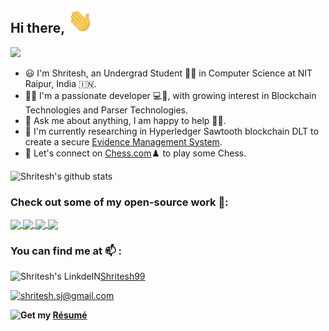 ## Hi there, <img src="https://raw.githubusercontent.com/ABSphreak/ABSphreak/master/gifs/Hi.gif" width="40px" />

![](https://visitor-badge.laobi.icu/badge?page_id=Shritesh99.Shritesh99)

-    :smiley: I'm Shritesh, an Undergrad Student :man_student: in Computer Science at NIT Raipur, India 🇮🇳.
-    :man_technologist: I'm a passionate developer :computer::calling:, with growing interest in Blockchain Technologies and Parser Technologies.
-    :thought_balloon: Ask me about anything, I am happy to help :man_teacher:.
-    :telescope: I'm currently researching in Hyperledger Sawtooth blockchain DLT to create a secure [Evidence Management System](https://github.com/Shritesh99/Evidence-Management-System).
-    :two_men_holding_hands: Let's connect on [Chess.com](https://www.chess.com/member/rxshri99):chess_pawn: to play some Chess.

![Shritesh's github stats](https://github-readme-stats.vercel.app/api?username=shritesh99&show_icons=true&hide_border=true)

### Check out some of my open-source work :tada::

<a href="https://github.com/Shritesh99/HideKeyboardWhenTappedAround">
    <img align="center" src="https://github-readme-stats.vercel.app/api/pin/?username=shritesh99&repo=HideKeyboardWhenTappedAround"/>
</a>

<a href="https://github.com/Shritesh99/100DaysofMLCodeChallenge">
    <img align="center" src="https://github-readme-stats.vercel.app/api/pin/?username=shritesh99&repo=100DaysofMLCodeChallenge" />
</a>

<a href="https://github.com/Shritesh99/nations">
    <img align="center" src="https://github-readme-stats.vercel.app/api/pin/?username=shritesh99&repo=nations"/>
</a>

<a href="https://github.com/Shritesh99/Arduino-Basics">
    <img align="center" src="https://github-readme-stats.vercel.app/api/pin/?username=shritesh99&repo=Arduino-Basics"/>
</a>

### You can find me at 📫 :

<img align="left" alt="Shritesh's LinkdeIN" src="https://img.icons8.com/color/30/000000/linkedin.png" /> [Shritesh99](https://linkedin.com/in/shritesh99/)

<img align="left" src="https://img.icons8.com/fluent/30/000000/apple-mail.png"/> shritesh.sj@gmail.com

<img align="left" height="" src="https://img.icons8.com/fluent/30/000000/new-resume-template.png"/> **Get my [Résumé](https://github.com/Shritesh99/Shritesh99/blob/master/Resume/Resume.pdf)**
